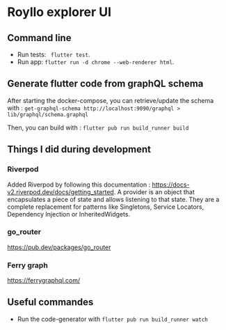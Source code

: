 # Royllo explorer UI

## Command line

- Run tests: ` flutter test`.
- Run app: `flutter run -d chrome --web-renderer html`.


## Generate flutter code from graphQL schema

After starting the docker-compose, you can retrieve/update the schema
with : `get-graphql-schema http://localhost:9090/graphql > lib/graphql/schema.graphql`

Then, you can build with : `flutter pub run build_runner build`

## Things I did during development

### Riverpod

Added Riverpod by following this documentation : https://docs-v2.riverpod.dev/docs/getting_started.
A provider is an object that encapsulates a piece of state and allows listening to that state. They are a complete
replacement for patterns like Singletons, Service Locators, Dependency Injection or InheritedWidgets.

### go_router

https://pub.dev/packages/go_router

### Ferry graph

https://ferrygraphql.com/

## Useful commandes

- Run the code-generator with `flutter pub run build_runner watch`